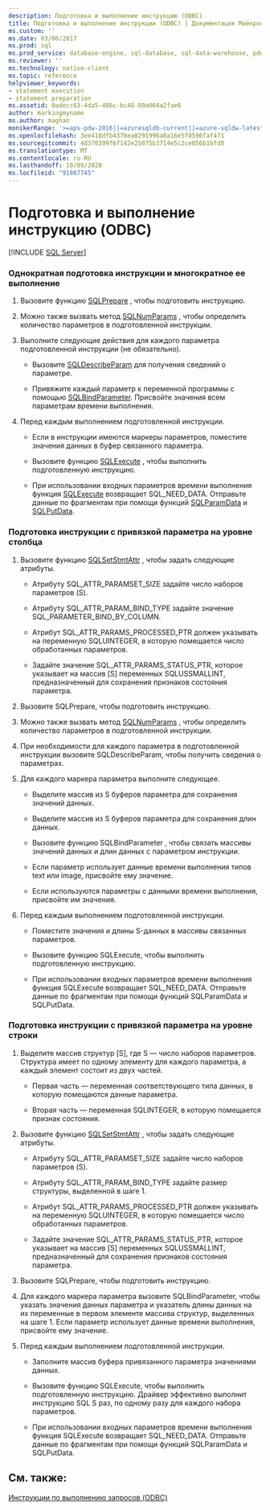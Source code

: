 ```yaml
---
description: Подготовка и выполнение инструкцию (ODBC)
title: Подготовка и выполнение инструкции (ODBC) | Документация Майкрософт
ms.custom: ''
ms.date: 03/06/2017
ms.prod: sql
ms.prod_service: database-engine, sql-database, sql-data-warehouse, pdw
ms.reviewer: ''
ms.technology: native-client
ms.topic: reference
helpviewer_keywords:
- statement execution
- statement preparation
ms.assetid: 0adecc63-4da5-486c-bc48-09a004a2fae6
author: markingmyname
ms.author: maghan
monikerRange: '>=aps-pdw-2016||=azuresqldb-current||=azure-sqldw-latest||>=sql-server-2016||=sqlallproducts-allversions||>=sql-server-linux-2017||=azuresqldb-mi-current'
ms.openlocfilehash: 3ee418dfb4378ea0291996a0a16e5f0596faf471
ms.sourcegitcommit: 4d370399f6f142e25075b3714e5c2ce056b1bfd0
ms.translationtype: MT
ms.contentlocale: ru-RU
ms.lasthandoff: 10/09/2020
ms.locfileid: "91867745"
---
```

# <a name="prepare-and-execute-a-statement-odbc"></a>Подготовка и выполнение инструкцию (ODBC)
[!INCLUDE [SQL Server](../../../includes/applies-to-version/sql-asdb-asdbmi-asa-pdw.md)]

    
### <a name="to-prepare-a-statement-once-and-then-execute-it-multiple-times"></a>Однократная подготовка инструкции и многократное ее выполнение  
  
1.  Вызовите функцию [SQLPrepare](../../../odbc/reference/syntax/sqlprepare-function.md) , чтобы подготовить инструкцию.  
  
2.  Можно также вызвать метод [SQLNumParams](../../../odbc/reference/syntax/sqlnumparams-function.md) , чтобы определить количество параметров в подготовленной инструкции.  
  
3.  Выполните следующие действия для каждого параметра подготовленной инструкции (не обязательно).  
  
    -   Вызовите [SQLDescribeParam](../../../relational-databases/native-client-odbc-api/sqldescribeparam.md) для получения сведений о параметре.  
  
    -   Привяжите каждый параметр к переменной программы с помощью [SQLBindParameter](../../../relational-databases/native-client-odbc-api/sqlbindparameter.md). Присвойте значения всем параметрам времени выполнения.  
  
4.  Перед каждым выполнением подготовленной инструкции.  
  
    -   Если в инструкции имеются маркеры параметров, поместите значения данных в буфер связанного параметра.  
  
    -   Вызовите функцию [SQLExecute](../../../odbc/reference/syntax/sqlexecute-function.md) , чтобы выполнить подготовленную инструкцию.  
  
    -   При использовании входных параметров времени выполнения функция [SQLExecute](../../../odbc/reference/syntax/sqlexecute-function.md) возвращает SQL_NEED_DATA. Отправьте данные по фрагментам при помощи функций [SQLParamData](../../../odbc/reference/syntax/sqlparamdata-function.md) и [SQLPutData](../../../relational-databases/native-client-odbc-api/sqlputdata.md).  
  
### <a name="to-prepare-a-statement-with-column-wise-parameter-binding"></a>Подготовка инструкции с привязкой параметра на уровне столбца  
  
1.  Вызовите функцию [SQLSetStmtAttr](../../../relational-databases/native-client-odbc-api/sqlsetstmtattr.md) , чтобы задать следующие атрибуты.  
  
    -   Атрибуту SQL_ATTR_PARAMSET_SIZE задайте число наборов параметров (S).  
  
    -   Атрибуту SQL_ATTR_PARAM_BIND_TYPE задайте значение SQL_PARAMETER_BIND_BY_COLUMN.  
  
    -   Атрибут SQL_ATTR_PARAMS_PROCESSED_PTR должен указывать на переменную SQLUINTEGER, в которую помещается число обработанных параметров.  
  
    -   Задайте значение SQL_ATTR_PARAMS_STATUS_PTR, которое указывает на массив [S] переменных SQLUSSMALLINT, предназначенный для сохранения признаков состояния параметра.  
  
2.  Вызовите SQLPrepare, чтобы подготовить инструкцию.  
  
3.  Можно также вызвать метод [SQLNumParams](../../../odbc/reference/syntax/sqlnumparams-function.md) , чтобы определить количество параметров в подготовленной инструкции.  
  
4.  При необходимости для каждого параметра в подготовленной инструкции вызовите SQLDescribeParam, чтобы получить сведения о параметрах.  
  
5.  Для каждого маркера параметра выполните следующее.  
  
    -   Выделите массив из S буферов параметра для сохранения значений данных.  
  
    -   Выделите массив из S буферов параметра для сохранения длин данных.  
  
    -   Вызовите функцию SQLBindParameter , чтобы связать массивы значений данных и длин данных с параметром инструкции.  
  
    -   Если параметр использует данные времени выполнения типов text или image, присвойте ему значение.  
  
    -   Если используются параметры с данными времени выполнения, присвойте им значения.  
  
6.  Перед каждым выполнением подготовленной инструкции.  
  
    -   Поместите значения и длины S-данных в массивы связанных параметров.  
  
    -   Вызовите функцию SQLExecute, чтобы выполнить подготовленную инструкцию.  
  
    -   При использовании входных параметров времени выполнения функция SQLExecute возвращает SQL_NEED_DATA. Отправьте данные по фрагментам при помощи функций SQLParamData и SQLPutData.  
  
### <a name="to-prepare-a-statement-with-row-wise-bound-parameters"></a>Подготовка инструкции с привязкой параметра на уровне строки  
  
1.  Выделите массив структур [S], где S — число наборов параметров. Структура имеет по одному элементу для каждого параметра, а каждый элемент состоит из двух частей.  
  
    -   Первая часть — переменная соответствующего типа данных, в которую помещаются данные параметра.  
  
    -   Вторая часть — переменная SQLINTEGER, в которую помещается признак состояния.  
  
2.  Вызовите функцию [SQLSetStmtAttr](../../../relational-databases/native-client-odbc-api/sqlsetstmtattr.md) , чтобы задать следующие атрибуты.  
  
    -   Атрибуту SQL_ATTR_PARAMSET_SIZE задайте число наборов параметров (S).  
  
    -   Атрибуту SQL_ATTR_PARAM_BIND_TYPE задайте размер структуры, выделенной в шаге 1.  
  
    -   Атрибут SQL_ATTR_PARAMS_PROCESSED_PTR должен указывать на переменную SQLUINTEGER, в которую помещается число обработанных параметров.  
  
    -   Задайте значение SQL_ATTR_PARAMS_STATUS_PTR, которое указывает на массив [S] переменных SQLUSSMALLINT, предназначенный для сохранения признаков состояния параметра.  
  
3.  Вызовите SQLPrepare, чтобы подготовить инструкцию.  
  
4.  Для каждого маркера параметра вызовите SQLBindParameter, чтобы указать значения данных параметра и указатель длины данных на их переменные в первом элементе массива структур, выделенных на шаге 1. Если параметр использует данные времени выполнения, присвойте ему значение.  
  
5.  Перед каждым выполнением подготовленной инструкции.  
  
    -   Заполните массив буфера привязанного параметра значениями данных.  
  
    -   Вызовите функцию SQLExecute, чтобы выполнить подготовленную инструкцию. Драйвер эффективно выполнит инструкцию SQL S раз, по одному разу для каждого набора параметров.  
  
    -   При использовании входных параметров времени выполнения функция SQLExecute возвращает SQL_NEED_DATA. Отправьте данные по фрагментам при помощи функций SQLParamData и SQLPutData.  
  
## <a name="see-also"></a>См. также:  
 [Инструкции по выполнению запросов &#40;ODBC&#41;](../../../relational-databases/native-client-odbc-how-to/execute-queries/executing-queries-how-to-topics-odbc.md)  
  
